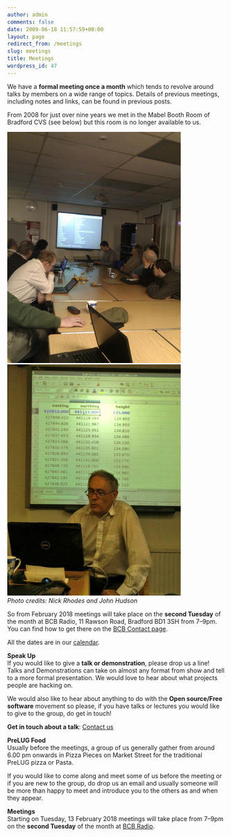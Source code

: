 ```yaml
---
author: admin
comments: false
date: 2009-06-18 11:57:59+00:00
layout: page
redirect_from: /meetings
slug: meetings
title: Meetings
wordpress_id: 47
---
```


We have a **formal meeting once a month** which tends to revolve around talks by members on a wide range of topics. Details of previous meetings, including notes and links, can be found in previous posts.

From 2008 for just over nine years we met in the Mabel Booth Room of Bradford CVS (see below) but this room is no longer available to us.

<a href="https://twitter.com/NGRhodes/status/273878185584758784"><img src="/images/281112_nick.jpg" width="400px"/></a><a href="https://twitter.com/bradlug/status/607987734637101056"><img src="/images/080615.jpg" width="400px"/></a>  
<i>Photo credits: Nick Rhodes and John Hudson</i>

So from February 2018 meetings will take place on the **second Tuesday** of the month at BCB Radio, 11 Rawson Road, Bradford BD1 3SH from 7–9pm. You can find how to get there on the [BCB Contact page](http://www.bcbradio.co.uk/contact/).

All the dates are in our [calendar](https://www.google.com/calendar/embed?src=j0levg4c0p2op08nf5elp3u50k%40group.calendar.google.com&ctz=Europe/London).

**Speak Up**  
If you would like to give a **talk or demonstration**, please drop us a line! Talks and Demonstrations can take on almost any format from show and tell to a more formal presentation. We would love to hear about what projects people are hacking on.

We would also like to hear about anything to do with the **Open source/Free software** movement so please, if you have talks or lectures you would like to give to the group, do get in touch!

**Get in touch about a talk**: [Contact us](/contact)

**PreLUG Food**  
Usually before the meetings, a group of us generally gather from around 6.00 pm onwards in Pizza Pieces on Market Street for the traditional PreLUG pizza or Pasta.

If you would like to come along and meet some of us before the meeting or if you are new to the group, do drop us an email  and usually someone will be more than happy to meet and introduce you to the others as and when they appear.

**Meetings**  
Starting on Tuesday, 13 February 2018 meetings will take place from 7–9pm on the **second Tuesday** of the month at  [BCB Radio](http://www.bcbradio.co.uk/contact/).

